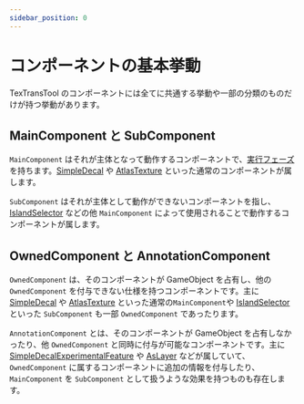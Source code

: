 ```yaml
---
sidebar_position: 0
---
```


# コンポーネントの基本挙動

TexTransTool のコンポーネントには全てに共通する挙動や一部の分類のものだけが持つ挙動があります。

## MainComponent と SubComponent

`MainComponent` はそれが主体となって動作するコンポーネントで、[実行フェーズ](/docs/Reference/General/ExecutionOrder#フェーズ)を持ちます。[SimpleDecal](/docs/Reference/SimpleDecal) や [AtlasTexture](/docs/Reference/AtlasTexture) といった通常のコンポーネントが属します。

`SubComponent` はそれが主体として動作ができないコンポーネントを指し、[IslandSelector](/docs/Reference/IslandSelector) などの他 `MainComponent` によって使用されることで動作するコンポーネントが属します。

## OwnedComponent と AnnotationComponent

`OwnedComponent` は、そのコンポーネントが GameObject を占有し、他の `OwnedComponent` を付与できない仕様を持つコンポーネントです。主に [SimpleDecal](/docs/Reference/SimpleDecal) や [AtlasTexture](/docs/Reference/AtlasTexture) といった通常の`MainComponent`や [IslandSelector](/docs/Reference/IslandSelector) といった `SubComponent` も一部 `OwnedComponent` であったります。

`AnnotationComponent` とは、そのコンポーネントが GameObject を占有しなかったり、他 `OwnedComponent` と同時に付与が可能なコンポーネントです。主に [SimpleDecalExperimentalFeature](/docs/Reference/SimpleDecal/SimpleDecalExperimentalFeature) や [AsLayer](/docs/Reference/MultiLayerImageCanvas/AsLayer) などが属していて、`OwnedComponent` に属するコンポーネントに追加の情報を付与したり、`MainComponent` を `SubComponent` として扱うような効果を持つものも存在します。
